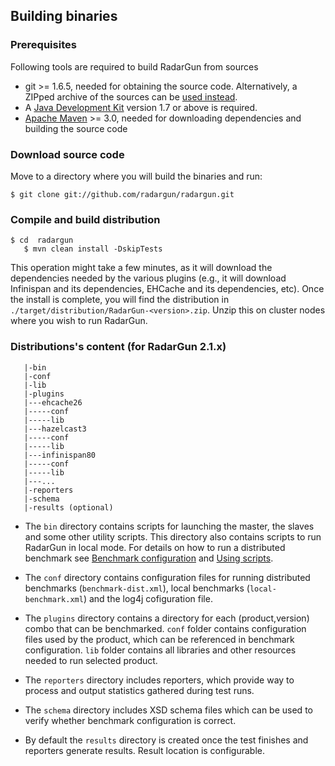 ---
---

Building binaries
-----------------

### Prerequisites

Following tools are required to build RadarGun from sources

* git &gt;= 1.6.5, needed for obtaining the source code.  Alternatively, a ZIPped archive of the sources can be <a href="https://github.com/radargun/radargun/zipball/master">used instead</a>.
* A [Java Development Kit](http://www.oracle.com/technetwork/java/javase/downloads/index.html) version 1.7 or above is required.
* [Apache Maven](http://maven.apache.org) &gt;= 3.0, needed for downloading dependencies and building the source code


### Download source code

Move to a directory where you will build the binaries and run:

    $ git clone git://github.com/radargun/radargun.git

### Compile and build distribution

    $ cd  radargun
       $ mvn clean install -DskipTests

This operation might take a few minutes, as it will download the dependencies needed by the various plugins (e.g., it will download Infinispan and its dependencies, EHCache and its dependencies, etc). Once the install is complete, you will find the distribution in `./target/distribution/RadarGun-<version>.zip`. Unzip this on cluster nodes where you wish to run RadarGun.

### Distributions's content (for RadarGun 2.1.x)

       |-bin
       |-conf
       |-lib
       |-plugins
       |---ehcache26
       |-----conf
       |-----lib
       |---hazelcast3
       |-----conf
       |-----lib
       |---infinispan80
       |-----conf
       |-----lib
       |---...
       |-reporters
       |-schema
       |-results (optional)


* The `bin` directory contains scripts for launching the master, the slaves and some other utility scripts.  This directory also contains scripts to run RadarGun in local mode. For details on how to run a distributed benchmark see [Benchmark configuration]({{page.path_to_root}}architecture/benchmark_configuration.html) and [Using scripts]({{page.path_to_root}}getting_started/using_the_scripts.html).

* The `conf` directory contains configuration files for running distributed benchmarks (`benchmark-dist.xml`), local benchmarks (`local-benchmark.xml`) and the log4j cofiguration file.

* The `plugins` directory contains a directory for each (product,version) combo that can be benchmarked. `conf` folder contains configuration files used by the product, which can be referenced in benchmark configuration. `lib` folder contains all libraries and other resources needed to run selected product.

* The `reporters` directory includes reporters, which provide way to process and output statistics gathered during test runs.

* The `schema` directory includes XSD schema files which can be used to verify whether benchmark configuration is correct.

* By default the `results` directory is created once the test finishes and reporters generate results. Result location is configurable.
